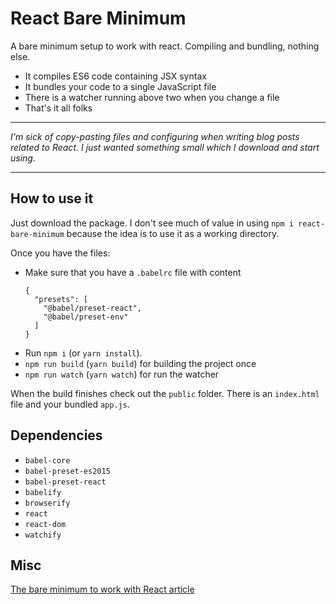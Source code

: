 # React Bare Minimum

A bare minimum setup to work with react. Compiling and bundling, nothing else.

* It compiles ES6 code containing JSX syntax
* It bundles your code to a single JavaScript file
* There is a watcher running above two when you change a file
* That's it all folks

---

*I'm sick of copy-pasting files and configuring when writing blog posts related to React. I just wanted something small which I download and start using.*

---

## How to use it

Just download the package. I don't see much of value in using `npm i react-bare-minimum` because the idea is to use it as a working directory.

Once you have the files:

* Make sure that you have a `.babelrc` file with content
  ```
  {
    "presets": [
      "@babel/preset-react",
      "@babel/preset-env"
    ]
  }
  ```
* Run `npm i` (or `yarn install`).
* `npm run build` (`yarn build`) for building the project once
* `npm run watch` (`yarn watch`) for run the watcher

When the build finishes check out the `public` folder. There is an `index.html` file and your bundled `app.js`.

## Dependencies

* `babel-core`
* `babel-preset-es2015`
* `babel-preset-react`
* `babelify`
* `browserify`
* `react`
* `react-dom`
* `watchify`

## Misc

[The bare minimum to work with React article](http://krasimirtsonev.com/blog/article/The-bare-minimum-to-work-with-React)